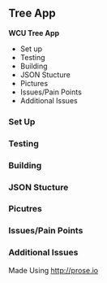 ## Tree App
**WCU Tree App**
- Set up
- Testing
- Building
- JSON Stucture
- Pictures
- Issues/Pain Points
- Additional Issues



### Set Up

### Testing

### Building 

### JSON Stucture

### Picutres

### Issues/Pain Points

### Additional Issues 

Made Using http://prose.io

